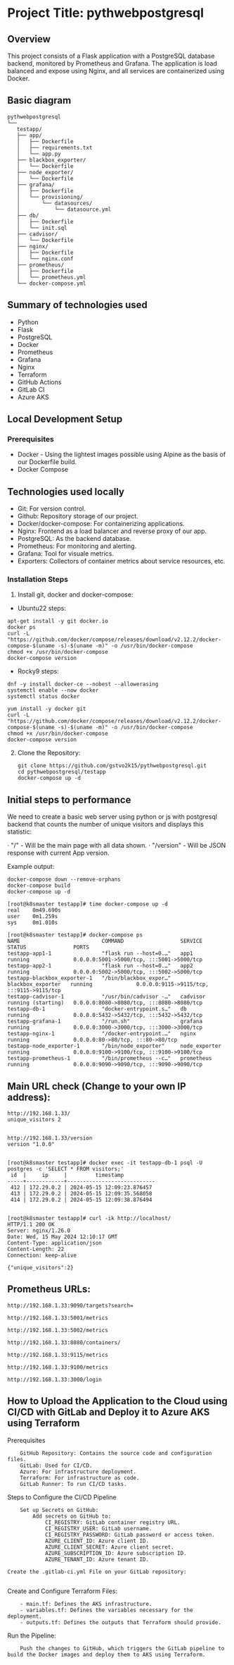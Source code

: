 # Project Title: pythwebpostgresql
## Overview
This project consists of a Flask application with a PostgreSQL database backend, monitored by Prometheus and Grafana. The application is load balanced and expose using Nginx, and all services are containerized using Docker.


## Basic diagram

```
pythwebpostgresql
└──
   testapp/
   ├── app/
   │   ├── Dockerfile
   │   ├── requirements.txt
   │   └── app.py
   ├── blackbox_exporter/
   │   └── Dockerfile
   ├── node_exporter/
   │   └── Dockerfile
   ├── grafana/
   │   ├── Dockerfile
   │   └── provisioning/
   │       └── datasources/
   │           └── datasource.yml
   ├── db/
   │   ├── Dockerfile
   │   └── init.sql
   ├── cadvisor/
   │   └── Dockerfile
   ├── nginx/
   │   ├── Dockerfile
   │   └── nginx.conf
   ├── prometheus/
   │   ├── Dockerfile
   │   └── prometheus.yml
   └── docker-compose.yml
```


## Summary of technologies used
- Python
- Flask
- PostgreSQL
- Docker
- Prometheus
- Grafana
- Nginx
- Terraform
- GitHub Actions
- GitLab CI
- Azure AKS


## Local Development Setup
### Prerequisites
- Docker - Using the lightest images possible using Alpine as the basis of our Dockerfile build.
- Docker Compose 


## Technologies used locally
- Git: For version control.
- Github: Repository storage of our project.
- Docker/docker-compose: For containerizing applications.
- Nginx: Frontend as a load balancer and reverse proxy of our app.
- PostgreSQL: As the backend database.
- Prometheus: For monitoring and alerting.
- Grafana: Tool for visuale metrics.
- Exporters: Collectors of container metrics about service resources, etc.


### Installation Steps

1. Install git, docker and docker-compose:
- Ubuntu22 steps:
```
apt-get install -y git docker.io 
docker ps
curl -L "https://github.com/docker/compose/releases/download/v2.12.2/docker-compose-$(uname -s)-$(uname -m)" -o /usr/bin/docker-compose
chmod +x /usr/bin/docker-compose
docker-compose version
```

- Rocky9 steps:
```
dnf -y install docker-ce --nobest --allowerasing 
systemctl enable --now docker
systemctl status docker

yum install -y docker git
curl -L "https://github.com/docker/compose/releases/download/v2.12.2/docker-compose-$(uname -s)-$(uname -m)" -o /usr/bin/docker-compose
chmod +x /usr/bin/docker-compose
docker-compose version
```


2. Clone the Repository:
   ```
   git clone https://github.com/gstvo2k15/pythwebpostgresql.git
   cd pythwebpostgresql/testapp
   docker-compose up -d
   
   ```


## Initial steps to performance

We need to create a basic web server using python or js with postgresql backend that counts the number of unique visitors and displays
this statistic:

· "/" - Will be the main page with all data shown.
· "/version" - Will be JSON response with current App version. 


Example output:
```
docker-compose down --remove-orphans
docker-compose build
docker-compose up -d

[root@k8smaster testapp]# time docker-compose up -d
real    0m49.690s
user    0m1.259s
sys     0m1.010s

[root@k8smaster testapp]# docker-compose ps
NAME                          COMMAND                  SERVICE             STATUS               PORTS
testapp-app1-1                "flask run --host=0.…"   app1                running              0.0.0.0:5001->5000/tcp, :::5001->5000/tcp
testapp-app2-1                "flask run --host=0.…"   app2                running              0.0.0.0:5002->5000/tcp, :::5002->5000/tcp
testapp-blackbox_exporter-1   "/bin/blackbox_expor…"   blackbox_exporter   running              0.0.0.0:9115->9115/tcp, :::9115->9115/tcp
testapp-cadvisor-1            "/usr/bin/cadvisor -…"   cadvisor            running (starting)   0.0.0.0:8080->8080/tcp, :::8080->8080/tcp
testapp-db-1                  "docker-entrypoint.s…"   db                  running              0.0.0.0:5432->5432/tcp, :::5432->5432/tcp
testapp-grafana-1             "/run.sh"                grafana             running              0.0.0.0:3000->3000/tcp, :::3000->3000/tcp
testapp-nginx-1               "/docker-entrypoint.…"   nginx               running              0.0.0.0:80->80/tcp, :::80->80/tcp
testapp-node_exporter-1       "/bin/node_exporter"     node_exporter       running              0.0.0.0:9100->9100/tcp, :::9100->9100/tcp
testapp-prometheus-1          "/bin/prometheus --c…"   prometheus          running              0.0.0.0:9090->9090/tcp, :::9090->9090/tcp
```


## Main URL check (Change to your own IP address):
```
http://192.168.1.33/
unique_visitors	2


http://192.168.1.33/version
version	"1.0.0"


[root@k8smaster testapp]# docker exec -it testapp-db-1 psql -U postgres -c 'SELECT * FROM visitors;'
 id  |     ip     |         timestamp
-----+------------+----------------------------
 412 | 172.29.0.2 | 2024-05-15 12:09:23.876457
 413 | 172.29.0.2 | 2024-05-15 12:09:35.568058
 414 | 172.29.0.2 | 2024-05-15 12:09:38.876494


[root@k8smaster testapp]# curl -ik http://localhost/
HTTP/1.1 200 OK
Server: nginx/1.26.0
Date: Wed, 15 May 2024 12:10:17 GMT
Content-Type: application/json
Content-Length: 22
Connection: keep-alive

{"unique_visitors":2}
```

## Prometheus URLs:
```
http://192.168.1.33:9090/targets?search=

http://192.168.1.33:5001/metrics

http://192.168.1.33:5002/metrics

http://192.168.1.33:8080/containers/

http://192.168.1.33:9115/metrics

http://192.168.1.33:9100/metrics

http://192.168.1.33:3000/login
```


## How to Upload the Application to the Cloud using CI/CD with GitLab and Deploy it to Azure AKS using Terraform
Prerequisites
```
    GitHub Repository: Contains the source code and configuration files.
    GitLab: Used for CI/CD.
    Azure: For infrastructure deployment.
    Terraform: For infrastructure as code.
    GitLab Runner: To run CI/CD tasks.
```

Steps to Configure the CI/CD Pipeline
```
    Set up Secrets on GitHub:
        Add secrets on GitHub to:
            CI_REGISTRY: GitLab container registry URL.
            CI_REGISTRY_USER: GitLab username.
            CI_REGISTRY_PASSWORD: GitLab password or access token.
            AZURE_CLIENT_ID: Azure client ID.
            AZURE_CLIENT_SECRET: Azure client secret.
            AZURE_SUBSCRIPTION_ID: Azure subscription ID.
            AZURE_TENANT_ID: Azure tenant ID.
```
    Create the .gitlab-ci.yml File on your GitLab repository:
```

```

Create and Configure Terraform Files:
```
    - main.tf: Defines the AKS infrastructure.
    - variables.tf: Defines the variables necessary for the deployment.
    - outputs.tf: Defines the outputs that Terraform should provide.
```
Run the Pipeline:
```
    Push the changes to GitHub, which triggers the GitLab pipeline to build the Docker images and deploy them to AKS using Terraform.
```